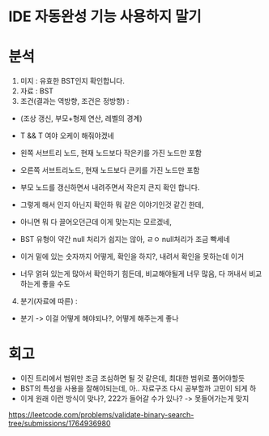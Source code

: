 # IDE 자동완성 기능 사용하지 말기
# 분석

1. 미지 : 유효한  BST인지 확인합니다. 
2. 자료 : BST
3. 조건(결과는 역방향, 조건은 정방향) :
-  (조상 갱신, 부모+형제 연산, 레벨의 경계)
-  T && T 여야 오케이 해줘야겠네
- 왼쪽 서브트리 노드, 현재 노드보다 작은키를 가진 노드만 포함
- 오른쪽 서브트리노드, 현재 노드보다 큰키를 가진 노드만 포함 

- 부모 노드를 갱신하면서 내려주면서 작은지 큰지 확인 합니다.
- 그렇게 해서 인지 아닌지 확인하 뭐 같은 이야기인것 같긴 한데,

- 아니면 뭐 다 끌어오던근데 이게 맞는지는 모르겠네,
- BST 유형이 약간 null 처리가 쉽지는 않아, ㄹㅇ null처리가 조금 빡세네
- 이거 밑에 있는 숫자까지 어떻게, 확인을 하지?, 내려서 확인을 못하는데 이거
- 너무 얽혀 있는게 많아서 확인하기 힘든데, 비교해야될게 너무 많음, 다 꺼내서 비교하는게 좋을 수도

4. 분기(자료에 따른) :
- 분기 -> 이걸 어떻게 해야되나?, 어떻게 해주는게 좋나


# 회고
- 이진 트리에서 범위만 조금 조심하면 될 것 같은데, 최대한 범위로 풀어야할듯
- BST의 특성을 사용을 잘해야되는데, 아.. 자료구조 다시 공부할까 고민이 되게 하
- 이게 원래 이런 방식이 맞나?, 222가 들어갈 수가 있나? -> 못들어가는게 맞지


https://leetcode.com/problems/validate-binary-search-tree/submissions/1764936980
